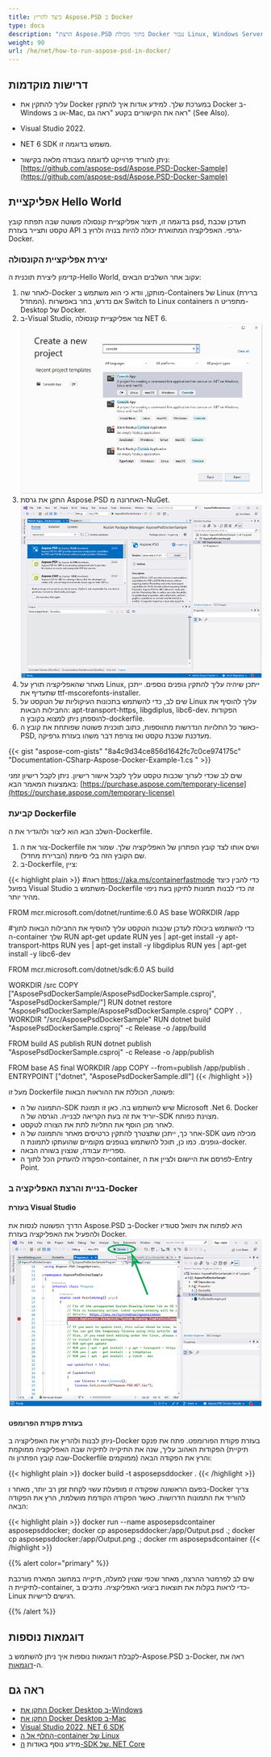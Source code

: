 ```yaml
---
title: כיצד להריץ Aspose.PSD ב Docker
type: docs
description: "הרצת Aspose.PSD בתוך מכולת Docker עבור Linux, Windows Server וכל מערכת הפעלה אחרת."
weight: 90
url: /he/net/how-to-run-aspose-psd-in-docker/
---
```


## דרישות מוקדמות

- עליך להתקין את Docker במערכת שלך. למידע אודות איך להתקין Docker ב-Windows או ב-Mac, ראה את הקישורים בקטע "ראה גם" (See Also).

- Visual Studio 2022.

- NET 6 SDK משמש בדוגמה זו.

- ניתן להוריד פרוייקט לדוגמה בעבודה מלאה בקישור: [https://github.com/aspose-psd/Aspose.PSD-Docker-Sample](https://github.com/aspose-psd/Aspose.PSD-Docker-Sample)


## אפליקציית Hello World

בדוגמה זו, תיצור אפליקציית קונסולה פשוטה שבה תפתח קובץ psd, תעדכן שכבת טקסט ותצייר בעזרת API גרפי. האפליקציה המתוארת יכולה להיות בנויה ולרוץ ב-Docker.

### יצירת אפליקציית הקונסולה

קדימון ליצירת תוכנית ה-Hello World, עקוב אחר השלבים הבאים:
1. לאחר שה-Docker מותקן, וודא כי הוא משתמש ב-Containers של Linux (ברירת המחדל). אם נדרש, בחר באפשרות Switch to Linux containers מתפריט ה-Desktop של Docker.
1. ב-Visual Studio, צור אפליקציית קונסולה NET 6.<br>
![קובץ דו-שיח של אפליקציית קונסולת NET 6](create-a-new-project.png)<br>
1. התקן את גרסת Aspose.PSD האחרונה מ-NuGet.<br>
![Aspose.PSD ב-NuGet](nuget-aspose-psd.png)<br>
1. מאחר שהאפליקציה תורץ על Linux, ייתכן שיהיה עליך להתקין גופנים נוספים. ייתכן שתעדיף את ttf-mscorefonts-installer.
1. שים לב, כדי להשתמש בתכונות העיקוליות של הטקסט על Linux עליך להוסיף את החבילות הבאות: apt-transport-https, libgdiplus, libc6-dev. הפקודות להוספתן ניתן למצוא בקובץ ה-dockerfile.
1. כאשר כל התלויות הנדרשות מתווספות, כתוב תוכנית פשוטה שפותחת את קובץ ה-PSD, מעדכנת שכבת טקסט ואז צורפת דבר משהו בעזרת גרפיקה.<br>

{{< gist "aspose-com-gists" "8a4c9d34ce856d1642fc7c0ce974175c" "Documentation-CSharp-Aspose-Docker-Example-1.cs " >}}

שים לב שכדי לערוך שכבות טקסט עליך לקבל אישור רישיון. ניתן לקבל רישיון זמני באמצעות המאמר הבא: [https://purchase.aspose.com/temporary-license](https://purchase.aspose.com/temporary-license)
 
### קביעת Dockerfile

השלב הבא הוא ליצור ולהגדיר את ה-Dockerfile.

1. צור את ה-Dockerfile ושים אותו לצד קובץ הפתרון של האפליקציה שלך. שמור את שם הקובץ הזה בלי סיומת (הברירת מחדל).
1. ב-Dockerfile, ציין:

{{< highlight plain >}}
#ראה https://aka.ms/containerfastmode כדי להבין כיצד בפועל Visual Studio משתמש ב-Dockerfile זה כדי לבנות תמונות לתיקון בעת ניפוי מהיר יותר.

FROM mcr.microsoft.com/dotnet/runtime:6.0 AS base
WORKDIR /app

#כדי להשתמש ביכולת לעדכן שכבות הטקסט עליך להוסיף את החבילות הבאות לתוך ה-container שלך
RUN apt-get update
RUN yes | apt-get install -y apt-transport-https
RUN yes | apt-get install -y libgdiplus
RUN yes | apt-get install -y libc6-dev

FROM mcr.microsoft.com/dotnet/sdk:6.0 AS build

WORKDIR /src
COPY ["AsposePsdDockerSample/AsposePsdDockerSample.csproj", "AsposePsdDockerSample/"]
RUN dotnet restore "AsposePsdDockerSample/AsposePsdDockerSample.csproj"
COPY . .
WORKDIR "/src/AsposePsdDockerSample"
RUN dotnet build "AsposePsdDockerSample.csproj" -c Release -o /app/build

FROM build AS publish
RUN dotnet publish "AsposePsdDockerSample.csproj" -c Release -o /app/publish

FROM base AS final
WORKDIR /app
COPY --from=publish /app/publish .
ENTRYPOINT ["dotnet", "AsposePsdDockerSample.dll"]
{{< /highlight >}}

מעל זו Dockerfile פשוטה, הכוללת את ההוראות הבאות:

- התמונה של ה-SDK שיש להשתמש בה. כאן זו תמונת Microsoft .Net 6. Docker יוריד את זה בעת הקריאה לבנייה. הגרסה של ה-SDK מצוינת כפותח.
- לאחר מכן הוסף את התליות לתת את הצורה לטקסט.
- אחר כך, ייתכן שתצטרך להתקין כרטיסים מאחר והתמונה של ה-SDK מכילה מעט גופנים. כמו כן, תוכל להשתמש בגופנים מקומיים שהועתקו לתמונת ה-docker.
- ספריית עבודה, שנצוין בשורה הבאה.
- הפקודה להעתיק הכל לתוך ה-container, לפרסם את היישום ולציין את ה-Entry Point.

### בניית והרצת האפליקציה ב-Docker

#### בעזרת Visual Studio
הדרך הפשוטה לנסות את Aspose.PSD ב-Docker היא לפתוח את ויזואל סטודיו ולהפעיל את האפליקציה בעזרת Docker.
![הריץ את אפליקציית דוגמת Aspose.PSD ב-Docker בעזרת ויזואל סטודיו](psd-vs-run-using-docker-support.png)

#### בעזרת פקודת הפרומפט
ניתן לבנות ולהריץ את האפליקציה ב-Docker בעזרת פקודת הפורומפט. פתח את פנקס הפקודות האהוב עליך, שנה את התיקייה לתיקיה שבה האפליקציה ממוקמת (תיקיית שבה קובץ הפתרון וה-Dockerfile ממוקמים) והרץ את הפקודה הבאה:

{{< highlight plain >}}
docker build -t asposepsddocker .
{{< /highlight >}}

בפעם הראשונה שפקודה זו מופעלת עשוי לקחת זמן רב יותר, מאחר ו-Docker צריך להוריד את התמונות הדרושות. כאשר הפקודה הקודמת מושלמת, הרץ את הפקודה הבאה:

{{< highlight plain >}}
docker run --name asposepsdcontainer asposepsddocker; docker cp asposepsddocker:/app/Output.psd .; docker cp asposepsddocker:/app/Output.png .; docker rm asposepsdcontainer
{{< /highlight >}}

{{% alert color="primary" %}} 

שים לב לפרמטר ההרצה, מאחר שכפי שצוין למעלה, תיקייה במחשב המארח מורכבת לתיקיית ה-container, כדי לראות בקלות את תוצאות ביצועי האפליקציה. נתיבים ב-Linux רגישים לרישיות.

{{% /alert %}}


## דוגמאות נוספות

לקבלת דוגמאות נוספות איך ניתן להשתמש ב-Aspose.PSD ב-Docker, ראה את ה-[דוגמאות](https://github.com/aspose-psd/Aspose.PSD-for-.NET).


## ראה גם

- [התקן את Docker Desktop ב-Windows](https://docs.docker.com/docker-for-windows/install/)
- [התקן את Docker Desktop ב-Mac](https://docs.docker.com/docker-for-mac/install/)
- [Visual Studio 2022, NET 6 SDK](https://docs.microsoft.com/en-us/dotnet/core/install/windows?tabs=net60#dependencies)
- [החלף אל ה-container של Linux](https://docs.docker.com/docker-for-windows/#switch-between-windows-and-linux-containers)
- מידע נוסף באודות [ה-SDK של. NET Core](https://hub.docker.com/_/microsoft-dotnet-sdk)
